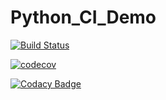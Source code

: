 # Python_CI_Demo
[![Build Status](https://travis-ci.org/BalayetRony/Python_CI_Demo.svg?branch=master)](https://travis-ci.org/BalayetRony/Python_CI_Demo)

[![codecov](https://codecov.io/gh/BalayetRony/Python_CI_Demo/branch/master/graph/badge.svg)](https://codecov.io/gh/BalayetRony/Python_CI_Demo)

[![Codacy Badge](https://api.codacy.com/project/badge/Grade/607f1f2d17de476780d2502e57ce3b2d)](https://www.codacy.com/app/BalayetRony/Python_CI_Demo?utm_source=github.com&amp;utm_medium=referral&amp;utm_content=BalayetRony/Python_CI_Demo&amp;utm_campaign=Badge_Grade)
